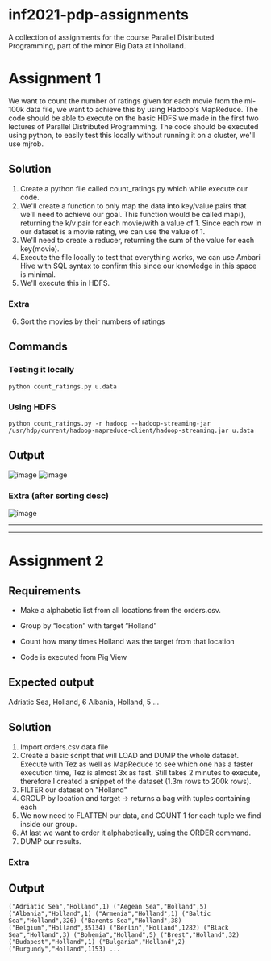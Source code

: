 # inf2021-pdp-assignments
A collection of assignments for the course Parallel Distributed Programming, part of the minor Big Data at Inholland.


# Assignment 1

We want to count the number of ratings given for each movie from the ml-100k data file, we want to achieve this by using Hadoop's MapReduce. The code should be able to execute on the basic HDFS we made in the first two lectures of Parallel Distributed Programming. The code should be executed using python, to easily test this locally without running it on a cluster, we'll use mjrob. 


## Solution 

1. Create a python file called count_ratings.py which while execute our code. 
2. We'll create a function to only map the data into key/value pairs that we'll need to achieve our goal. This function would be called map(), returning the k/v pair for each movie/with a value of 1. Since each row in our dataset is a movie rating, we can use the value of 1.  
3. We'll need to create a reducer, returning the sum of the value for each key(movie).
4. Execute the file locally to test that everything works, we can use Ambari Hive with SQL syntax to confirm this since our knowledge in this space is minimal.
5. We'll execute this in HDFS.

### Extra

6. Sort the movies by their numbers of ratings


## Commands 

### Testing it locally
`python count_ratings.py u.data`

### Using HDFS
`python count_ratings.py -r hadoop --hadoop-streaming-jar /usr/hdp/current/hadoop-mapreduce-client/hadoop-streaming.jar u.data`


## Output
![image](https://user-images.githubusercontent.com/26707584/128789927-5cb0a1ce-f8e5-4aca-952a-e73470c696b6.png)
![image](https://user-images.githubusercontent.com/26707584/128790291-1d082bf9-7c01-4e23-832c-db2b947b29e8.png)

### Extra (after sorting desc) 
![image](https://user-images.githubusercontent.com/26707584/128879166-4b7e7739-0d4d-419d-8d23-c31eb2b245b6.png)

---
---
# Assignment 2

## Requirements

-   Make a alphabetic list from all locations from the orders.csv.
    
-   Group by “location” with target “Holland” 
    
-   Count how many times Holland was the target from that location
    
-   Code is executed from Pig View
    
## Expected output
Adriatic Sea, Holland, 6
Albania, Holland, 5
...

## Solution 

1. Import orders.csv data file
2. Create a basic script that will LOAD and DUMP the whole dataset. Execute with Tez as well as MapReduce to see which one has a faster execution time, Tez is almost 3x as fast. Still takes 2 minutes to execute, therefore I created a snippet of the dataset (1.3m rows to 200k rows). 
3. FILTER our dataset on "Holland"
4. GROUP by location and target -> returns a bag with tuples containing each 
5. We now need to FLATTEN our data, and COUNT 1 for each tuple we find inside our group.
6. At last we want to order it alphabetically, using the ORDER command. 
7. DUMP our results. 

### Extra

## Output


`("Adriatic Sea","Holland",1)
("Aegean Sea","Holland",5)
("Albania","Holland",1)
("Armenia","Holland",1)
("Baltic Sea","Holland",326)
("Barents Sea","Holland",38)
("Belgium","Holland",35134)
("Berlin","Holland",1282)
("Black Sea","Holland",3)
("Bohemia","Holland",5)
("Brest","Holland",32)
("Budapest","Holland",1)
("Bulgaria","Holland",2)
("Burgundy","Holland",1153)
...`



